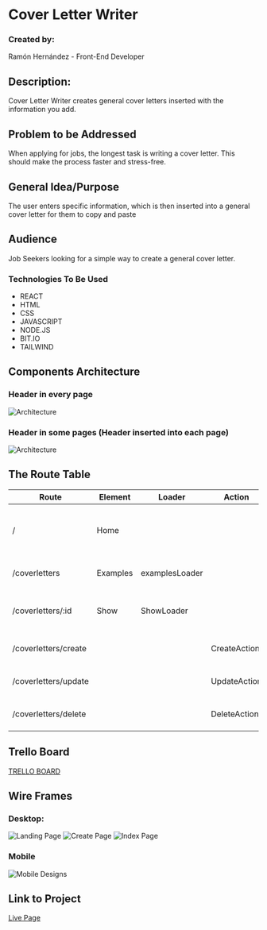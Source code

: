 # Cover Letter Writer

### Created by:

Ramón Hernández - Front-End Developer

## Description:

Cover Letter Writer creates general cover letters inserted with the information you add. 

## Problem to be Addressed

When applying for jobs, the longest task is writing a cover letter. This should make the process faster and stress-free.

## General Idea/Purpose

The user enters specific information, which is then inserted into a general cover letter for them to copy and paste

## Audience

Job Seekers looking for a simple way to create a general cover letter.

### Technologies To Be Used

- REACT
- HTML
- CSS
- JAVASCRIPT
- NODE.JS
- BIT.IO
- TAILWIND

## Components Architecture
### Header in every page
![Architecture](https://i.imgur.com/I2DH6LU.png)
### Header in some pages (Header inserted into each page)
![Architecture](https://i.imgur.com/9sDh3wA.png)

## The Route Table
| Route | Element | Loader | Action | Summary |
|-------|---------|--------|--------|---------|
| / | Home | | | Home page will include info and buttons |
| /coverletters | Examples | examplesLoader |  | returns all cover letters |
| /coverletters/:id | Show | ShowLoader |  | returns single cover letter|
| /coverletters/create |  | | CreateAction | creates a cover letter |
| /coverletters/update |  | | UpdateAction | updates a cover letter |
| /coverletters/delete |  | | DeleteAction | deletes a cover letter |


## Trello Board

[TRELLO BOARD](https://trello.com/invite/b/esbEGeom/ATTI68df0cc9bc746e7d60641bed340d00d417916F0A/cover-letter-writer)

## Wire Frames

### Desktop:

![Landing Page](https://i.imgur.com/iboXnxg.png)
![Create Page](https://i.imgur.com/Rtmgj1l.png)
![Index Page](https://i.imgur.com/KUGoUkl.png)

### Mobile

![Mobile Designs]()

## Link to Project

[Live Page]()
